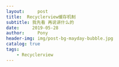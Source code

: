 ```yaml
---
layout:     post
title:  Recyclerview缓存机制
subtitle: 我先看 再说讲什么的
date:     2019-05-28
author:     Pony
header-img: img/post-bg-mayday-bubble.jpg
catalog: true
tags:
    - Recyclerview
---
```




